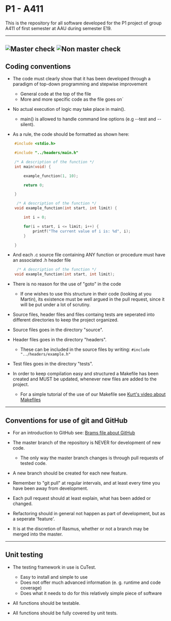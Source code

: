 # P1 - A411 

This is the repository for all software developed for the P1 project of group A411 of first semester at AAU during semester E19.

----------
![Master check](https://github.com/Hebbe1234/P1/workflows/Compilation/badge.svg)
![Non master check](https://github.com/Hebbe1234/P1/workflows/Non-master%20Compilation/badge.svg)
----------

## Coding conventions

- The code must clearly show that it has been developed through a paradigm of top-down programming and stepwise improvement  
  - General code at the top of the file
  - More and more specific code as the file goes on´

- No actual execution of logic may take place in main().
  - main() is allowed to handle command line options (e.g --test and --silent).

- As a rule, the code should be formatted as shown here:

```C
    #include <stdio.h>

    #include "../headers/main.h"

    /* A description of the function */
    int main(void) {

        example_function(1, 10);

        return 0;

    }

     /* A description of the function */
    void example_function(int start, int limit) {

        int i = 0;

        for(i = start, i <= limit; i++) {
            printf("The current value of i is: %d", i);
        }

    }
```

- And each .c source file containing ANY function or procedure must have an associated .h header file

```C
     /* A description of the function */
    void example_function(int start, int limit);

```

- There is no reason for the use of "goto" in the code
  - If one wishes to use this structure in their code (looking at you Martin), its existence must be well argued in the pull request, since it will be put under a lot of scrutiny.

- Source files, header files and files containg tests are seperated into different directories to keep the project organized.
- Source files goes in the directory "source".
- Header files goes in the directory "headers".
  - These can be included in the source files by writing: `#include "../headers/example.h"`
- Test files goes in the directory "tests".

- In order to keep compilation easy and structured a Makefile has been created and MUST be updated, whenever new files are added to the project.
  - For a simple tutorial of the use of our Makefile see [Kurt's video about Makefiles](https://laml.cs.aau.dk/cgi-bin/video2/get/show-video.cgi?video-id=video-make-rettet&course-id=impr&lecture-number=5&course-year=2019&video-width=640&lang=dk&user-name=rhebsg19&crypted-password=not-used&video-start-time=00:00&auto-play=0)

----------

## Conventions for use of git and GitHub

- For an introduction to GitHub see: [Brams file about GitHub](https://paper.dropbox.com/doc/Git-cheat-sheet-hRMHn3gcZbv485DFLHQap)
- The master branch of the repository is NEVER for development of new code.
  - The only way the master branch changes is through pull requests of tested code.

- A new branch should be created for each new feature.
- Remember to "git pull" at regular intervals, and at least every time you have been away from development.
- Each pull request should at least explain, what has been added or changed.
- Refactoring should in general not happen as part of development, but as a seperate 'feature'.

- It is at the discretion of Rasmus, whether or not a branch may be merged into the master.

----------

## Unit testing

- The testing framework in use is CuTest.
  - Easy to install and simple to use
  - Does not offer much advanced information (e. g. runtime and code coverage)
  - Does what it needs to do for this relatively simple piece of software

- All functions should be testable.
- All functions should be fully covered by unit tests.
